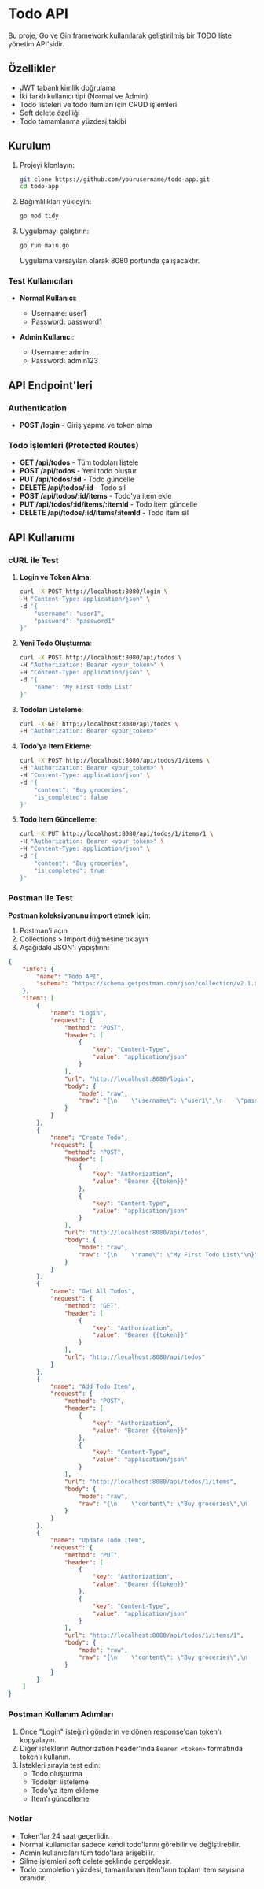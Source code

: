 # Todo API

Bu proje, Go ve Gin framework kullanılarak geliştirilmiş bir TODO liste yönetim API'sidir.

## Özellikler

- JWT tabanlı kimlik doğrulama
- İki farklı kullanıcı tipi (Normal ve Admin)
- Todo listeleri ve todo itemları için CRUD işlemleri
- Soft delete özelliği
- Todo tamamlanma yüzdesi takibi

## Kurulum

1. Projeyi klonlayın:

    ```bash
    git clone https://github.com/yourusername/todo-app.git
    cd todo-app
    ```

2. Bağımlılıkları yükleyin:

    ```bash
    go mod tidy
    ```

3. Uygulamayı çalıştırın:

    ```bash
    go run main.go
    ```

   Uygulama varsayılan olarak 8080 portunda çalışacaktır.

### Test Kullanıcıları

- **Normal Kullanıcı**:
    - Username: user1
    - Password: password1

- **Admin Kullanıcı**:
    - Username: admin
    - Password: admin123

## API Endpoint'leri

### Authentication

- **POST /login** - Giriş yapma ve token alma

### Todo İşlemleri (Protected Routes)

- **GET /api/todos** - Tüm todoları listele
- **POST /api/todos** - Yeni todo oluştur
- **PUT /api/todos/:id** - Todo güncelle
- **DELETE /api/todos/:id** - Todo sil
- **POST /api/todos/:id/items** - Todo'ya item ekle
- **PUT /api/todos/:id/items/:itemId** - Todo item güncelle
- **DELETE /api/todos/:id/items/:itemId** - Todo item sil

## API Kullanımı

### cURL ile Test

1. **Login ve Token Alma**:

    ```bash
    curl -X POST http://localhost:8080/login \
    -H "Content-Type: application/json" \
    -d '{
        "username": "user1",
        "password": "password1"
    }'
    ```

2. **Yeni Todo Oluşturma**:

    ```bash
    curl -X POST http://localhost:8080/api/todos \
    -H "Authorization: Bearer <your_token>" \
    -H "Content-Type: application/json" \
    -d '{
        "name": "My First Todo List"
    }'
    ```

3. **Todoları Listeleme**:

    ```bash
    curl -X GET http://localhost:8080/api/todos \
    -H "Authorization: Bearer <your_token>"
    ```

4. **Todo'ya Item Ekleme**:

    ```bash
    curl -X POST http://localhost:8080/api/todos/1/items \
    -H "Authorization: Bearer <your_token>" \
    -H "Content-Type: application/json" \
    -d '{
        "content": "Buy groceries",
        "is_completed": false
    }'
    ```

5. **Todo Item Güncelleme**:

    ```bash
    curl -X PUT http://localhost:8080/api/todos/1/items/1 \
    -H "Authorization: Bearer <your_token>" \
    -H "Content-Type: application/json" \
    -d '{
        "content": "Buy groceries",
        "is_completed": true
    }'
    ```

### Postman ile Test

**Postman koleksiyonunu import etmek için**:

1. Postman'i açın
2. Collections > Import düğmesine tıklayın
3. Aşağıdaki JSON'ı yapıştırın:

```json
{
    "info": {
        "name": "Todo API",
        "schema": "https://schema.getpostman.com/json/collection/v2.1.0/collection.json"
    },
    "item": [
        {
            "name": "Login",
            "request": {
                "method": "POST",
                "header": [
                    {
                        "key": "Content-Type",
                        "value": "application/json"
                    }
                ],
                "url": "http://localhost:8080/login",
                "body": {
                    "mode": "raw",
                    "raw": "{\n    \"username\": \"user1\",\n    \"password\": \"password1\"\n}"
                }
            }
        },
        {
            "name": "Create Todo",
            "request": {
                "method": "POST",
                "header": [
                    {
                        "key": "Authorization",
                        "value": "Bearer {{token}}"
                    },
                    {
                        "key": "Content-Type",
                        "value": "application/json"
                    }
                ],
                "url": "http://localhost:8080/api/todos",
                "body": {
                    "mode": "raw",
                    "raw": "{\n    \"name\": \"My First Todo List\"\n}"
                }
            }
        },
        {
            "name": "Get All Todos",
            "request": {
                "method": "GET",
                "header": [
                    {
                        "key": "Authorization",
                        "value": "Bearer {{token}}"
                    }
                ],
                "url": "http://localhost:8080/api/todos"
            }
        },
        {
            "name": "Add Todo Item",
            "request": {
                "method": "POST",
                "header": [
                    {
                        "key": "Authorization",
                        "value": "Bearer {{token}}"
                    },
                    {
                        "key": "Content-Type",
                        "value": "application/json"
                    }
                ],
                "url": "http://localhost:8080/api/todos/1/items",
                "body": {
                    "mode": "raw",
                    "raw": "{\n    \"content\": \"Buy groceries\",\n    \"is_completed\": false\n}"
                }
            }
        },
        {
            "name": "Update Todo Item",
            "request": {
                "method": "PUT",
                "header": [
                    {
                        "key": "Authorization",
                        "value": "Bearer {{token}}"
                    },
                    {
                        "key": "Content-Type",
                        "value": "application/json"
                    }
                ],
                "url": "http://localhost:8080/api/todos/1/items/1",
                "body": {
                    "mode": "raw",
                    "raw": "{\n    \"content\": \"Buy groceries\",\n    \"is_completed\": true\n}"
                }
            }
        }
    ]
}
```

### Postman Kullanım Adımları

1. Önce "Login" isteğini gönderin ve dönen response'dan token'ı kopyalayın.
2. Diğer isteklerin Authorization header'ında `Bearer <token>` formatında token'ı kullanın.
3. İstekleri sırayla test edin:
    - Todo oluşturma
    - Todoları listeleme
    - Todo'ya item ekleme
    - Item'ı güncelleme

### Notlar

- Token'lar 24 saat geçerlidir.
- Normal kullanıcılar sadece kendi todo'larını görebilir ve değiştirebilir.
- Admin kullanıcıları tüm todo'lara erişebilir.
- Silme işlemleri soft delete şeklinde gerçekleşir.
- Todo completion yüzdesi, tamamlanan item'ların toplam item sayısına oranıdır.
